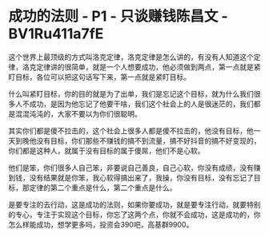 # 成功的法则 - P1 - 只谈赚钱陈昌文 - BV1Ru411a7fE

这个世界上最顶级的方式叫洛克定律，洛克定律是怎么讲的，有没有人知道这个定律，洛克定律讲的很简单，就是一个人想要成功，他必须做到两点，第一点就是紧盯目标，各位可以把这句话写下来，第一点就是紧盯目标。

什么叫紧盯目标，你的目的就是为了出单，我们是忘记这个目标，就为什么我们很多人不成功，是因为他忘记了他要干啥，我们这个社会上的人是很迷茫的，我们都是混混沌沌的，大家不要以为你们很聪明。

其实你们都是傻不拉击的，这个社会上很多人都是傻不拉击的，他没有目标，他一天到晚他没有目标，你们那些不赚钱的搞不到流量，搞不好抖音的搞不好变现的，你们都是这种人，就属于没有目标的属于傻屌，他们不是心软。

他们是笨，你们很多人自己笨，非要说自己善良，自己心软，你没有成绩，没有赚到钱，没有结果就是你笨，我心软得搞出来了，我操，你没有目标，没有忘记了目标，那定律的第二个重点是什么，第二个重点是什么。

是要专注的去行动，这是成功的法则，如果你要成功，就是要专注行动，就要特别的专心，专注于实现这个目标，你忘了这两个点，你就不会成功，这是成功的，你怎么样能成功，想学更多吗，投资会390吧，高基群9900。

